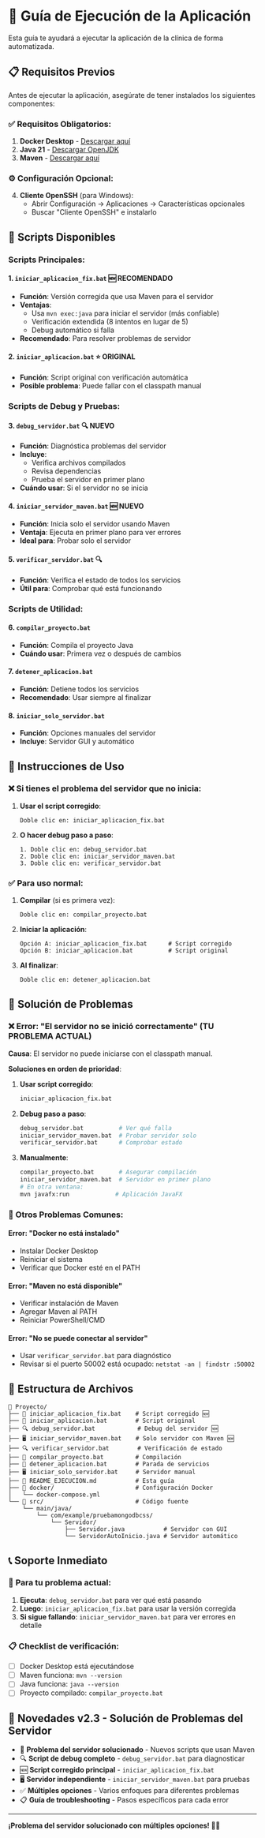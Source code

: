 # 🚀 Guía de Ejecución de la Aplicación

Esta guía te ayudará a ejecutar la aplicación de la clínica de forma automatizada.

## 📋 Requisitos Previos

Antes de ejecutar la aplicación, asegúrate de tener instalados los siguientes componentes:

### ✅ Requisitos Obligatorios:
1. **Docker Desktop** - [Descargar aquí](https://www.docker.com/products/docker-desktop/)
2. **Java 21** - [Descargar OpenJDK](https://openjdk.org/projects/jdk/21/)
3. **Maven** - [Descargar aquí](https://maven.apache.org/download.cgi)

### ⚙️ Configuración Opcional:
4. **Cliente OpenSSH** (para Windows):
   - Abrir Configuración → Aplicaciones → Características opcionales
   - Buscar "Cliente OpenSSH" e instalarlo

## 🎯 Scripts Disponibles

### Scripts Principales:

#### 1. `iniciar_aplicacion_fix.bat` 🆕 RECOMENDADO
- **Función**: Versión corregida que usa Maven para el servidor
- **Ventajas**:
  - Usa `mvn exec:java` para iniciar el servidor (más confiable)
  - Verificación extendida (8 intentos en lugar de 5)
  - Debug automático si falla
- **Recomendado**: Para resolver problemas de servidor

#### 2. `iniciar_aplicacion.bat` ⭐ ORIGINAL
- **Función**: Script original con verificación automática
- **Posible problema**: Puede fallar con el classpath manual

### Scripts de Debug y Pruebas:

#### 3. `debug_servidor.bat` 🔍 NUEVO
- **Función**: Diagnóstica problemas del servidor
- **Incluye**:
  - Verifica archivos compilados
  - Revisa dependencias
  - Prueba el servidor en primer plano
- **Cuándo usar**: Si el servidor no se inicia

#### 4. `iniciar_servidor_maven.bat` 🆕 NUEVO
- **Función**: Inicia solo el servidor usando Maven
- **Ventaja**: Ejecuta en primer plano para ver errores
- **Ideal para**: Probar solo el servidor

#### 5. `verificar_servidor.bat` 🔍
- **Función**: Verifica el estado de todos los servicios
- **Útil para**: Comprobar qué está funcionando

### Scripts de Utilidad:

#### 6. `compilar_proyecto.bat`
- **Función**: Compila el proyecto Java
- **Cuándo usar**: Primera vez o después de cambios

#### 7. `detener_aplicacion.bat`
- **Función**: Detiene todos los servicios
- **Recomendado**: Usar siempre al finalizar

#### 8. `iniciar_solo_servidor.bat`
- **Función**: Opciones manuales del servidor
- **Incluye**: Servidor GUI y automático

## 🔧 Instrucciones de Uso

### ❌ Si tienes el problema del servidor que no inicia:

1. **Usar el script corregido**:
   ```
   Doble clic en: iniciar_aplicacion_fix.bat
   ```

2. **O hacer debug paso a paso**:
   ```
   1. Doble clic en: debug_servidor.bat
   2. Doble clic en: iniciar_servidor_maven.bat  
   3. Doble clic en: verificar_servidor.bat
   ```

### ✅ Para uso normal:

1. **Compilar** (si es primera vez):
   ```
   Doble clic en: compilar_proyecto.bat
   ```

2. **Iniciar la aplicación**:
   ```
   Opción A: iniciar_aplicacion_fix.bat      # Script corregido
   Opción B: iniciar_aplicacion.bat          # Script original
   ```

3. **Al finalizar**:
   ```
   Doble clic en: detener_aplicacion.bat
   ```

## 🐛 Solución de Problemas

### ❌ Error: "El servidor no se inició correctamente" (TU PROBLEMA ACTUAL)

**Causa**: El servidor no puede iniciarse con el classpath manual.

**Soluciones en orden de prioridad**:

1. **Usar script corregido**:
   ```bash
   iniciar_aplicacion_fix.bat
   ```

2. **Debug paso a paso**:
   ```bash
   debug_servidor.bat          # Ver qué falla
   iniciar_servidor_maven.bat  # Probar servidor solo
   verificar_servidor.bat      # Comprobar estado
   ```

3. **Manualmente**:
   ```bash
   compilar_proyecto.bat       # Asegurar compilación
   iniciar_servidor_maven.bat  # Servidor en primer plano
   # En otra ventana:
   mvn javafx:run             # Aplicación JavaFX
   ```

### 🔧 Otros Problemas Comunes:

#### Error: "Docker no está instalado"
- Instalar Docker Desktop
- Reiniciar el sistema
- Verificar que Docker esté en el PATH

#### Error: "Maven no está disponible"
- Verificar instalación de Maven
- Agregar Maven al PATH
- Reiniciar PowerShell/CMD

#### Error: "No se puede conectar al servidor"
- Usar `verificar_servidor.bat` para diagnóstico
- Revisar si el puerto 50002 está ocupado: `netstat -an | findstr :50002`

## 📁 Estructura de Archivos

```
📂 Proyecto/
├── 🚀 iniciar_aplicacion_fix.bat    # Script corregido 🆕
├── 🚀 iniciar_aplicacion.bat        # Script original
├── 🔍 debug_servidor.bat            # Debug del servidor 🆕
├── 🖥️ iniciar_servidor_maven.bat    # Solo servidor con Maven 🆕
├── 🔍 verificar_servidor.bat        # Verificación de estado
├── 🔧 compilar_proyecto.bat         # Compilación
├── 🛑 detener_aplicacion.bat        # Parada de servicios
├── 🖥️ iniciar_solo_servidor.bat     # Servidor manual
├── 📖 README_EJECUCION.md           # Esta guía
├── 📂 docker/                       # Configuración Docker
│   └── docker-compose.yml
└── 📂 src/                          # Código fuente
    └── main/java/
        └── com/example/pruebamongodbcss/
            └── Servidor/
                ├── Servidor.java           # Servidor con GUI
                └── ServidorAutoInicio.java # Servidor automático
```

## 📞 Soporte Inmediato

### 🚨 **Para tu problema actual**:

1. **Ejecuta**: `debug_servidor.bat` para ver qué está pasando
2. **Luego**: `iniciar_aplicacion_fix.bat` para usar la versión corregida
3. **Si sigue fallando**: `iniciar_servidor_maven.bat` para ver errores en detalle

### 📋 Checklist de verificación:
- [ ] Docker Desktop está ejecutándose
- [ ] Maven funciona: `mvn --version`
- [ ] Java funciona: `java --version`
- [ ] Proyecto compilado: `compilar_proyecto.bat`

## 🎉 Novedades v2.3 - Solución de Problemas del Servidor

- 🐛 **Problema del servidor solucionado** - Nuevos scripts que usan Maven
- 🔍 **Script de debug completo** - `debug_servidor.bat` para diagnosticar
- 🆕 **Script corregido principal** - `iniciar_aplicacion_fix.bat`
- 🖥️ **Servidor independiente** - `iniciar_servidor_maven.bat` para pruebas
- ✅ **Múltiples opciones** - Varios enfoques para diferentes problemas
- 📋 **Guía de troubleshooting** - Pasos específicos para cada error

---
**¡Problema del servidor solucionado con múltiples opciones! 🔧✅** 